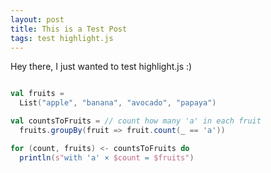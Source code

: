 ```yaml
---
layout: post
title: This is a Test Post
tags: test highlight.js
---
```


Hey there, I just wanted to test highlight.js :)

```scala 3

val fruits =
  List("apple", "banana", "avocado", "papaya")

val countsToFruits = // count how many 'a' in each fruit
  fruits.groupBy(fruit => fruit.count(_ == 'a'))

for (count, fruits) <- countsToFruits do
  println(s"with 'a' × $count = $fruits")
  
```
